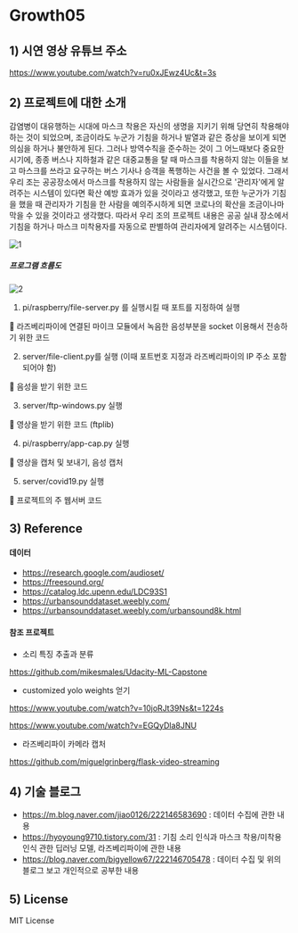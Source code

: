 # Growth05

## 1) 시연 영상 유튜브 주소

https://www.youtube.com/watch?v=ru0xJEwz4Uc&t=3s

## 2) 프로젝트에 대한 소개

감염병이 대유행하는 시대에 마스크 착용은 자신의 생명을 지키기 위해 당연히 착용해야하는 것이 되었으며, 조금이라도 누군가 기침을 하거나 발열과 같은 증상을 보이게 되면 의심을 하거나 불안하게 된다. 그러나 방역수칙을 준수하는 것이 그 어느때보다 중요한 시기에, 종종 버스나 지하철과 같은 대중교통을 탈 때 마스크를 착용하지 않는 이들을 보고 마스크를 쓰라고 요구하는 버스 기사나 승객을 폭행하는 사건을 볼 수 있었다. 그래서 우리 조는 공공장소에서 마스크를 착용하지 않는 사람들을 실시간으로 '관리자'에게 알려주는 시스템이 있다면 확산 예방 효과가 있을 것이라고 생각했고, 또한 누군가가 기침을 했을 때 관리자가 기침을 한 사람을 예의주시하게 되면 코로나의 확산을 조금이나마 막을 수 있을 것이라고 생각했다. 따라서 우리 조의 프로젝트 내용은 공공 실내 장소에서 기침을 하거나 마스크 미착용자를 자동으로 판별하여 관리자에게 알려주는 시스템이다.

![1](https://user-images.githubusercontent.com/62248763/101849804-cbcb4c80-3b9b-11eb-9801-a142068b3267.JPG)

##### 프로그램 흐름도

![2](https://user-images.githubusercontent.com/62248763/101849955-18af2300-3b9c-11eb-846b-7fcea3bc151f.JPG)


1. pi/raspberry/file-server.py 를 실행시킬 때 포트를 지정하여 실행

	라즈베리파이에 연결된 마이크 모듈에서 녹음한 음성부분을 socket 이용해서 전송하기 위한 코드

2. server/file-client.py를 실행 (이때 포트번호 지정과 라즈베리파이의 IP 주소 포함되어야 함) 

	음성을 받기 위한 코드

3.	server/ftp-windows.py 실행

	영상을 받기 위한 코드 (ftplib)

4.	pi/raspberry/app-cap.py 실행

	영상을 캡처 및 보내기, 음성 캡처

5.	server/covid19.py 실행

	프로젝트의 주 웹서버 코드


## 3) Reference

#### 데이터
- https://research.google.com/audioset/
- https://freesound.org/
- https://catalog.ldc.upenn.edu/LDC93S1
- https://urbansounddataset.weebly.com/
- https://urbansounddataset.weebly.com/urbansound8k.html

#### 참조 프로젝트
- 소리 특징 추출과 분류

https://github.com/mikesmales/Udacity-ML-Capstone

- customized yolo weights 얻기

https://www.youtube.com/watch?v=10joRJt39Ns&t=1224s

https://www.youtube.com/watch?v=EGQyDla8JNU

- 라즈베리파이 카메라 캡처

https://github.com/miguelgrinberg/flask-video-streaming


## 4) 기술 블로그

- https://m.blog.naver.com/jiao0126/222146583690 : 데이터 수집에 관한 내용
- https://hyoyoung9710.tistory.com/31 : 기침 소리 인식과 마스크 착용/미착용 인식 관한 딥러닝 모델, 라즈베리파이에 관한 내용
- https://blog.naver.com/bigyellow67/222146705478 : 데이터 수집 및 위의 블로그 보고 개인적으로 공부한 내용



## 5) License

MIT License
